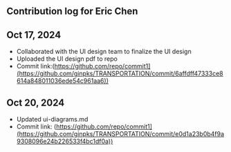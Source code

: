 ## Contribution log for Eric Chen

## Oct 17, 2024
- Collaborated with the UI design team to finalize the UI design
- Uploaded the UI design pdf to repo
- Commit link:(https://github.com/repo/commit1](https://github.com/ginpks/TRANSPORTATION/commit/6affdff47333ce8614a848011036ede54c961aa6))

## Oct 20, 2024
- Updated ui-diagrams.md
- Commit link: (https://github.com/repo/commit1](https://github.com/ginpks/TRANSPORTATION/commit/e0d1a23b0b4f9a9308096e24b226533f4bc1df0a))